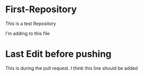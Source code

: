 # First-Repository
This is a test Repository

I'm adding to this file

# Last Edit before pushing

This is during the pull request. I think this line should be added
